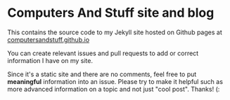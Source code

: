 # Computers And Stuff site and blog
This contains the source code to my Jekyll site hosted on Github pages at [computersandstuff.github.io](https://computersandstuff.github.io)

You can create relevant issues and pull requests to add or correct information I have on my site.

Since it's a static site and there are no comments, feel free to put **meaningful** information into an issue. Please try to make it helpful such as more advanced information on a topic and not just "cool post". Thanks! (:
